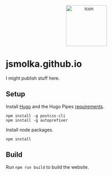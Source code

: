 <div align="center">
  <img alt="icon" height="128" src="https://raw.githubusercontent.com/jsmolka/icon/master/aseprite/bin/icon-512.png">
</div>

# jsmolka.github.io
I might publish stuff here.

## Setup
Install [Hugo](https://github.com/gohugoio/hugo) and the Hugo Pipes [requirements](https://gohugo.io/hugo-pipes/postcss/).

```
npm install -g postcss-cli
npm install -g autoprefixer
```

Install node packages.

```
npm install
```

## Build
Run `npm run build` to build the website.
